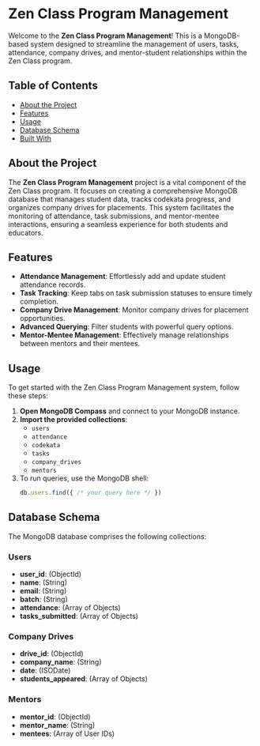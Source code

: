 # Zen Class Program Management

Welcome to the **Zen Class Program Management**! This is a MongoDB-based system designed to streamline the management of users, tasks, attendance, company drives, and mentor-student relationships within the Zen Class program.

## Table of Contents
- [About the Project](#about-the-project)
- [Features](#features)
- [Usage](#usage)
- [Database Schema](#database-schema)
- [Built With](#built-with)

## About the Project
The **Zen Class Program Management** project is a vital component of the Zen Class program. It focuses on creating a comprehensive MongoDB database that manages student data, tracks codekata progress, and organizes company drives for placements. This system facilitates the monitoring of attendance, task submissions, and mentor-mentee interactions, ensuring a seamless experience for both students and educators.

## Features
- **Attendance Management**: Effortlessly add and update student attendance records.
- **Task Tracking**: Keep tabs on task submission statuses to ensure timely completion.
- **Company Drive Management**: Monitor company drives for placement opportunities.
- **Advanced Querying**: Filter students with powerful query options.
- **Mentor-Mentee Management**: Effectively manage relationships between mentors and their mentees.

## Usage
To get started with the Zen Class Program Management system, follow these steps:

1. **Open MongoDB Compass** and connect to your MongoDB instance.
2. **Import the provided collections**:
   - `users`
   - `attendance`
   - `codekata`
   - `tasks`
   - `company_drives`
   - `mentors`
3. To run queries, use the MongoDB shell:
   ```javascript
   db.users.find({ /* your query here */ })
   ```

## Database Schema
The MongoDB database comprises the following collections:

### Users
- **user_id**: (ObjectId)
- **name**: (String)
- **email**: (String)
- **batch**: (String)
- **attendance**: (Array of Objects)
- **tasks_submitted**: (Array of Objects)

### Company Drives
- **drive_id**: (ObjectId)
- **company_name**: (String)
- **date**: (ISODate)
- **students_appeared**: (Array of Objects)

### Mentors
- **mentor_id**: (ObjectId)
- **mentor_name**: (String)
- **mentees**: (Array of User IDs)


